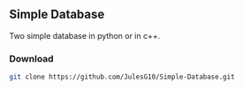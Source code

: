 ## Simple Database

Two simple database in python or in c++.

### Download

```bash
git clone https://github.com/JulesG10/Simple-Database.git
```